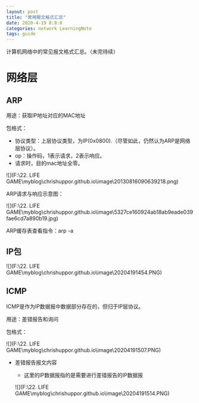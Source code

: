 ```yaml
---
layout: post
title: "常用报文格式汇总"
date: 2020-4-19 8:8:8
categories: network LearningNote
tags: guide
---
```


计算机网络中的常见报文格式汇总。（未完待续）


# 网络层

## ARP

用途：获取IP地址对应的MAC地址

包格式：

* 协议类型：上层协议类型，为IP(0x0800).（尽管如此，仍然认为ARP是网络层协议）。
* op：操作码，1表示请求，2表示响应。
* 请求时，目的mac地址全零。

![](F:\\22. LIFE GAME\\myblog\\chrishuppor.github.io\\image\\20130816090639218.png)

ARP请求与响应示意图：

![](F:\\22. LIFE GAME\\myblog\\chrishuppor.github.io\\image\\5327ce160924ab18ab9eade039fae6cd7a890b19.jpg)

ARP缓存表查看指令：arp -a

## IP包

![](F:\\22. LIFE GAME\\myblog\\chrishuppor.github.io\\image\\20204191454.PNG)

## ICMP

ICMP是作为IP数据报中数据部分存在的，但归于IP层协议。

用途：差错报告和询问

包格式：

![](F:\\22. LIFE GAME\\myblog\\chrishuppor.github.io\\image\\20204191507.PNG)

* 差错报告报文内容

  * 这里的IP数据报指的是需要进行差错报告的IP数据报

  ![](F:\\22. LIFE GAME\\myblog\\chrishuppor.github.io\\image\\20204191514.PNG)